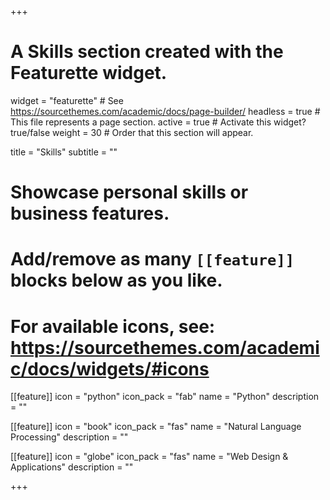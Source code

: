 +++
# A Skills section created with the Featurette widget.
widget = "featurette"  # See https://sourcethemes.com/academic/docs/page-builder/
headless = true  # This file represents a page section.
active = true  # Activate this widget? true/false
weight = 30  # Order that this section will appear.

title = "Skills"
subtitle = ""

# Showcase personal skills or business features.
# 
# Add/remove as many `[[feature]]` blocks below as you like.
# 
# For available icons, see: https://sourcethemes.com/academic/docs/widgets/#icons

[[feature]]
  icon = "python"
  icon_pack = "fab"
  name = "Python"
  description = ""
  
[[feature]]
  icon = "book"
  icon_pack = "fas"
  name = "Natural Language Processing"
  description = ""  
  
[[feature]]
  icon = "globe"
  icon_pack = "fas"
  name = "Web Design & Applications"
  description = ""

+++
